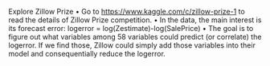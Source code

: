 Explore Zillow Prize 
• Go to https://www.kaggle.com/c/zillow-prize-1 to read the details of Zillow Prize competition.
• In the data, the main interest is its forecast error:
logerror = log(Zestimate)-log(SalePrice)
• The goal is to figure out what variables among 58 variables could predict (or correlate) the logerror. If we find those, Zillow could simply add those variables into their model and consequentially reduce the logerror.
